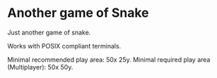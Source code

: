 # Another game of Snake

Just another game of snake.

Works with POSIX compliant terminals.

Minimal recommended play area: 50x 25y.
Minimal required play area (Multiplayer): 50x 50y.
